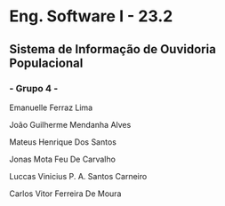 ﻿# Eng. Software I - 23.2

## Sistema de Informação de Ouvidoria Populacional

### - Grupo 4 -
Emanuelle Ferraz Lima

João Guilherme Mendanha Alves

Mateus Henrique Dos Santos

Jonas Mota Feu De Carvalho

Luccas Vinicius P. A. Santos Carneiro

Carlos Vitor Ferreira De Moura
